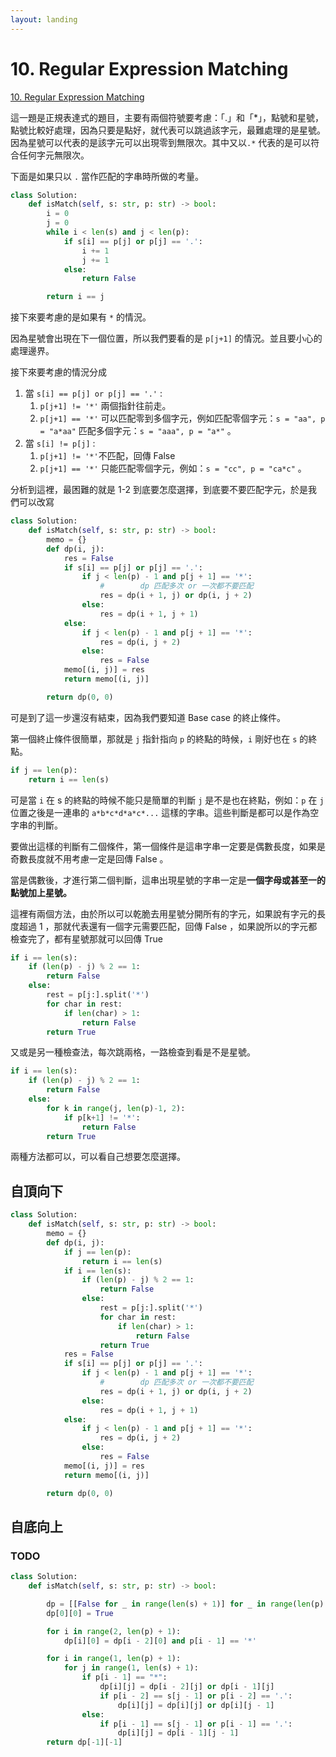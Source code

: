 ```yaml
---
layout: landing
---
```


# 10. Regular Expression Matching

[10. Regular Expression Matching](https://leetcode.com/problems/regular-expression-matching/)

這一題是正規表達式的題目，主要有兩個符號要考慮：「.」和「\*」，點號和星號，點號比較好處理，因為只要是點好，就代表可以跳過該字元，最難處理的是星號。因為星號可以代表的是該字元可以出現零到無限次。其中又以`.*` 代表的是可以符合任何字元無限次。

下面是如果只以 `.` 當作匹配的字串時所做的考量。

```python
class Solution:
    def isMatch(self, s: str, p: str) -> bool:
        i = 0
        j = 0
        while i < len(s) and j < len(p):
            if s[i] == p[j] or p[j] == '.':
                i += 1
                j += 1
            else:
                return False

        return i == j
```

接下來要考慮的是如果有 `*` 的情況。

因為星號會出現在下一個位置，所以我們要看的是 `p[j+1]` 的情況。並且要小心的處理邊界。

接下來要考慮的情況分成

1. 當 `s[i] == p[j] or p[j] == '.'` :
   1. `p[j+1] != '*'` 兩個指針往前走。
   2. `p[j+1] == '*'` 可以匹配零到多個字元，例如匹配零個字元：`s = "aa", p = "a*aa"` 匹配多個字元：`s = "aaa", p = "a*"` 。
2. 當 `s[i] != p[j]` :
   1. `p[j+1] != '*'`不匹配，回傳 False
   2. `p[j+1] == '*'` 只能匹配零個字元，例如：`s = "cc", p = "ca*c"` 。

分析到這裡，最困難的就是 1-2 到底要怎麼選擇，到底要不要匹配字元，於是我們可以改寫

```python
class Solution:
    def isMatch(self, s: str, p: str) -> bool:
        memo = {}
        def dp(i, j):
            res = False
            if s[i] == p[j] or p[j] == '.':
                if j < len(p) - 1 and p[j + 1] == '*':
                    #        dp 匹配多次 or 一次都不要匹配
                    res = dp(i + 1, j) or dp(i, j + 2)
                else:
                    res = dp(i + 1, j + 1)
            else:
                if j < len(p) - 1 and p[j + 1] == '*':
                    res = dp(i, j + 2)
                else:
                    res = False
            memo[(i, j)] = res
            return memo[(i, j)]

        return dp(0, 0)
```

可是到了這一步還沒有結束，因為我們要知道 Base case 的終止條件。

第一個終止條件很簡單，那就是 `j` 指針指向 `p` 的終點的時候，`i` 剛好也在 `s` 的終點。

```python
if j == len(p):
    return i == len(s)
```

可是當 `i` 在 s 的終點的時候不能只是簡單的判斷 `j` 是不是也在終點，例如：`p` 在 `j` 位置之後是一連串的 `a*b*c*d*a*c*...` 這樣的字串。這些判斷是都可以是作為空字串的判斷。

要做出這樣的判斷有二個條件，第一個條件是這串字串一定要是偶數長度，如果是奇數長度就不用考慮一定是回傳 False 。

當是偶數後，才進行第二個判斷，這串出現星號的字串一定是**一個字母或甚至一的點號加上星號。**

這裡有兩個方法，由於所以可以乾脆去用星號分開所有的字元，如果說有字元的長度超過 1 ，那就代表還有一個字元需要匹配，回傳 False ，如果說所以的字元都檢查完了，都有星號那就可以回傳 True

```python
if i == len(s):
    if (len(p) - j) % 2 == 1:
        return False
    else:
        rest = p[j:].split('*')
        for char in rest:
            if len(char) > 1:
                return False
        return True
```

又或是另一種檢查法，每次跳兩格，一路檢查到看是不是星號。

```python
if i == len(s):
    if (len(p) - j) % 2 == 1:
        return False
    else:           
        for k in range(j, len(p)-1, 2):
            if p[k+1] != '*':
                return False
        return True
```

兩種方法都可以，可以看自己想要怎麼選擇。

## 自頂向下

```python
class Solution:
    def isMatch(self, s: str, p: str) -> bool:
        memo = {}
        def dp(i, j):
            if j == len(p):
                return i == len(s)
            if i == len(s):
                if (len(p) - j) % 2 == 1:
                    return False
                else:
                    rest = p[j:].split('*')
                    for char in rest:
                        if len(char) > 1:
                            return False
                    return True
            res = False
            if s[i] == p[j] or p[j] == '.':
                if j < len(p) - 1 and p[j + 1] == '*':
                    #        dp 匹配多次 or 一次都不要匹配
                    res = dp(i + 1, j) or dp(i, j + 2)
                else:
                    res = dp(i + 1, j + 1)
            else:
                if j < len(p) - 1 and p[j + 1] == '*':
                    res = dp(i, j + 2)
                else:
                    res = False
            memo[(i, j)] = res
            return memo[(i, j)]

        return dp(0, 0)
```

## 自底向上

### TODO

```python
class Solution:
    def isMatch(self, s: str, p: str) -> bool:

        dp = [[False for _ in range(len(s) + 1)] for _ in range(len(p) + 1)]
        dp[0][0] = True

        for i in range(2, len(p) + 1):
            dp[i][0] = dp[i - 2][0] and p[i - 1] == '*'

        for i in range(1, len(p) + 1):
            for j in range(1, len(s) + 1):
                if p[i - 1] == "*":
                    dp[i][j] = dp[i - 2][j] or dp[i - 1][j]
                    if p[i - 2] == s[j - 1] or p[i - 2] == '.':
                        dp[i][j] = dp[i][j] or dp[i][j - 1]
                else:
                    if p[i - 1] == s[j - 1] or p[i - 1] == '.':
                        dp[i][j] = dp[i - 1][j - 1]
        return dp[-1][-1]
```
